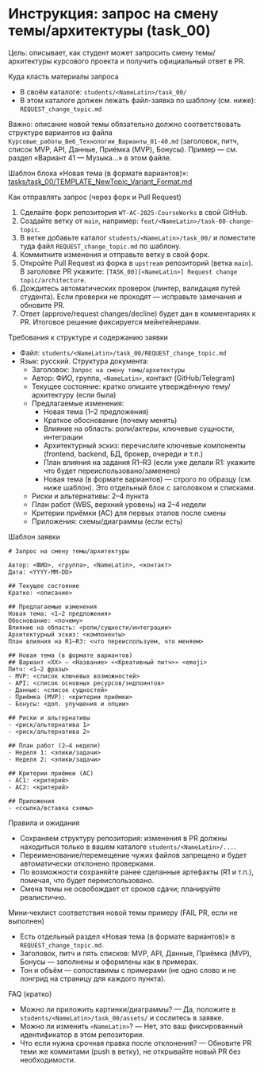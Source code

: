 # Инструкция: запрос на смену темы/архитектуры (task_00)

Цель: описывает, как студент может запросить смену темы/архитектуры курсового проекта и получить официальный ответ в PR.

Куда класть материалы запроса
- В своём каталоге: `students/<NameLatin>/task_00/`
- В этом каталоге должен лежать файл-заявка по шаблону (см. ниже): `REQUEST_change_topic.md`

Важно: описание новой темы обязательно должно соответствовать структуре вариантов из файла `Курсовые_работы_Веб_Технологии_Варианты_01-40.md` (заголовок, питч, список MVP, API, Данные, Приёмка (MVP), Бонусы). Пример — см. раздел «Вариант 41 — Музыка…» в этом файле.

Шаблон блока «Новая тема (в формате вариантов)»: [tasks/task_00/TEMPLATE_NewTopic_Variant_Format.md](../tasks/task_00/TEMPLATE_NewTopic_Variant_Format.md)

Как отправлять запрос (через форк и Pull Request)
1. Сделайте форк репозитория `WT-AC-2025-CourseWorks` в свой GitHub.
2. Создайте ветку от `main`, например: `feat/<NameLatin>/task-00-change-topic`.
3. В ветке добавьте каталог `students/<NameLatin>/task_00/` и поместите туда файл `REQUEST_change_topic.md` по шаблону.
4. Коммитните изменения и отправьте ветку в свой форк.
5. Откройте Pull Request из форка в `upstream` репозиторий (ветка `main`). В заголовке PR укажите: `[TASK_00][<NameLatin>] Request change topic/architecture`.
6. Дождитесь автоматических проверок (линтер, валидация путей студента). Если проверки не проходят — исправьте замечания и обновите PR.
7. Ответ (approve/request changes/decline) будет дан в комментариях к PR. Итоговое решение фиксируется мейнтейнерами.

Требования к структуре и содержанию заявки
- Файл: `students/<NameLatin>/task_00/REQUEST_change_topic.md`
- Язык: русский.
Структура документа:
  - Заголовок: `Запрос на смену темы/архитектуры`
  - Автор: ФИО, группа, `<NameLatin>`, контакт (GitHub/Telegram)
  - Текущее состояние: кратко опишите утверждённую тему/архитектуру (если была)
  - Предлагаемые изменения:
    - Новая тема (1–2 предложения)
    - Краткое обоснование (почему менять)
    - Влияние на область: роли/актеры, ключевые сущности, интеграции
    - Архитектурный эскиз: перечислите ключевые компоненты (frontend, backend, БД, брокер, очереди и т.п.)
    - План влияния на задания R1–R3 (если уже делали R1: укажите что будет переиспользовано/заменено)
    - Новая тема (в формате вариантов) — строго по образцу (см. ниже шаблон). Это отдельный блок с заголовком и списками.
  - Риски и альтернативы: 2–4 пункта
  - План работ (WBS, верхний уровень) на 2–4 недели
  - Критерии приёмки (AC) для первых этапов после смены
  - Приложения: схемы/диаграммы (если есть)

Шаблон заявки

```
# Запрос на смену темы/архитектуры

Автор: <ФИО>, <группа>, <NameLatin>, <контакт>
Дата: <YYYY-MM-DD>

## Текущее состояние
Кратко: <описание>

## Предлагаемые изменения
Новая тема: <1–2 предложения>
Обоснование: <почему>
Влияние на область: <роли/сущности/интеграции>
Архитектурный эскиз: <компоненты>
План влияния на R1–R3: <что переиспользуем, что меняем>

## Новая тема (в формате вариантов)
## Вариант <XX> — <Название> «<Креативный питч>» <emoji>
Питч: <1–2 фразы>
- MVP: <список ключевых возможностей>
- API: <список основных ресурсов/эндпоинтов>
- Данные: <список сущностей>
- Приёмка (MVP): <критерии приёмки>
- Бонусы: <доп. улучшения и опции>

## Риски и альтернативы
- <риск/альтернатива 1>
- <риск/альтернатива 2>

## План работ (2–4 недели)
- Неделя 1: <эпики/задачи>
- Неделя 2: <эпики/задачи>

## Критерии приёмки (AC)
- AC1: <критерий>
- AC2: <критерий>

## Приложения
- <ссылка/вставка схемы>
```

Правила и ожидания
- Сохраняем структуру репозитория: изменения в PR должны находиться только в вашем каталоге `students/<NameLatin>/...`.
- Переименование/перемещение чужих файлов запрещено и будет автоматически отклонено проверками.
- По возможности сохраняйте ранее сделанные артефакты (R1 и т.п.), помечая, что будет переиспользовано.
- Смена темы не освобождает от сроков сдачи; планируйте реалистично.

Мини‑чеклист соответствия новой темы примеру (FAIL PR, если не выполнен)
- Есть отдельный раздел «Новая тема (в формате вариантов)» в `REQUEST_change_topic.md`.
- Заголовок, питч и пять списков: MVP, API, Данные, Приёмка (MVP), Бонусы — заполнены и оформлены как в примерах.
- Тон и объём — сопоставимы с примерами (не одно слово и не лонгрид на страницу для каждого пункта).

FAQ (кратко)
- Можно ли приложить картинки/диаграммы? — Да, положите в `students/<NameLatin>/task_00/assets/` и сослитесь в заявке.
- Можно ли изменить `<NameLatin>`? — Нет, это ваш фиксированный идентификатор в этом репозитории.
- Что если нужна срочная правка после отклонения? — Обновите PR теми же коммитами (push в ветку), не открывайте новый PR без необходимости.
